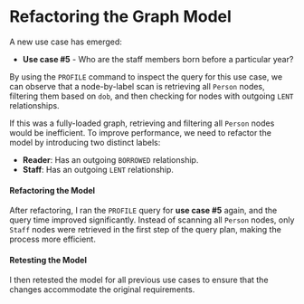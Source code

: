 # Refactoring the Graph Model

A new use case has emerged:

- **Use case #5** - Who are the staff members born before a particular year?

By using the `PROFILE` command to inspect the query for this use case, we can observe that a node-by-label scan is retrieving all `Person` nodes, filtering them based on `dob`, and then checking for nodes with outgoing `LENT` relationships.

If this was a fully-loaded graph, retrieving and filtering all `Person` nodes would be inefficient. To improve performance, we need to refactor the model by introducing two distinct labels:

- **Reader**: Has an outgoing `BORROWED` relationship.
- **Staff**: Has an outgoing `LENT` relationship.

#### Refactoring the Model

After refactoring, I ran the `PROFILE` query for **use case #5** again, and the query time improved significantly. Instead of scanning all `Person` nodes, only `Staff` nodes were retrieved in the first step of the query plan, making the process more efficient.

#### Retesting the Model

I then retested the model for all previous use cases to ensure that the changes accommodate the original requirements. 

